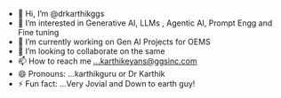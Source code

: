 - 👋 Hi, I’m @drkarthikggs
- 👀 I’m interested in Generative AI, LLMs , Agentic AI, Prompt Engg and Fine tuning
- 🌱 I’m currently working on Gen AI Projects for OEMS 
- 💞️ I’m looking to collaborate on the same
- 📫 How to reach me ...karthikeyans@ggsinc.com
- 😄 Pronouns: ...karthikguru or Dr Karthik
- ⚡ Fun fact: ...Very Jovial and Down to earth guy!

<!---
drkarthikggs/drkarthikggs is a ✨ special ✨ repository because its `README.md` (this file) appears on your GitHub profile.
You can click the Preview link to take a look at your changes.
--->
